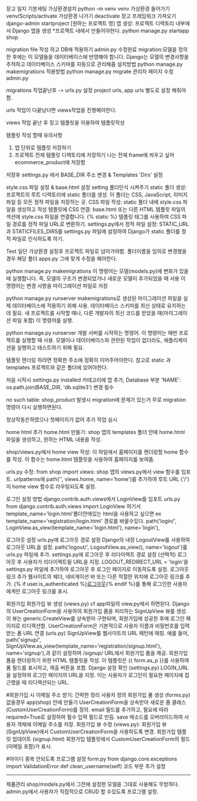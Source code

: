 장고 일지 
기본세팅
가상환경설치
python -m venv venv
가상환경 들어가기
venv/Scripts/activate
가상환경 나가기
deactivate
장고 프레임워크 가져오기
django-admin startproject [원하는 프로젝트 명]
앱 생성: 프로젝트 디렉토리 내부에서 Django 앱을 생성 *프로젝트 내에서 만들어야한다.
python manage.py startapp shop

migration file 작성 하고 DB에 적용하기 admin.py 수정완료
migration:모델을 정의한 후에는 이 모델들을 데이터베이스에 반영해야 합니다. Django는 모델의 변경사항을 추적하고 데이터베이스 스키마를 자동으로 관리해줌
설치방법
python manage.py makemigrations
적용방법
python manage.py migrate
관리자 페이지 수정 admin.py

migrations 작업끝난후 -> urls.py 설정
project urls, app urls 별도로 설정 해줘야함.

urls 작업이 다끝났다면 views작업을 진행해야한다.

views 작업 끝난 후 장고 템플릿을 이용하여 템플릿작성 

템플릿 작성 할때 유의사항
1. 앱 단위로 템플릿 저장하기 
2. 프로젝트 전체 템플릿 디렉토리에 저장하기
나는 전체 frame에 씌우고 싶어 ecommerce_product에 저장함

저장후 settings.py 에서 BASE_DIR 주소 변경 & Templates 'Dirs' 설정

style.css 파일 설정 & base.html 설정 setting 폴더인식 시켜주기
static 폴더 생성: 프로젝트의 루트 디렉토리에 static 폴더를 생성. 이 폴더는 CSS, JavaScript, 이미지 파일 등 모든 정적 파일을 저장하는 곳.
CSS 파일 작성: static 폴더 내에 style.css 파일을 생성하고 작성
템플릿에 CSS 연결: base.html 또는 다른 HTML 템플릿 파일의 <head> 섹션에 style.css 파일을 연결합니다. {% static %} 템플릿 태그를 사용하여 CSS 파일 경로를 정적 파일 URL로 변환하기.
settings.py에서 정적 파일 설정: STATIC_URL과 STATICFILES_DIRS를 settings.py 파일에 설정하여 Django가 static 폴더를 정적 파일로 인식하도록 하기.

Test
일단 가상환경 설정후 프로젝트 파일로 넘어가야함.
폴더이름을 임의로 변경했을경우 해당 폴더 apps.py 그에 맞게 수정을 해야한다.

python manage.py makemigrations 
이 명령어는 모델(models.py)에 변화가 있을 때 실행합니다. 즉, 모델의 구조가 변경되었거나 새로운 모델이 추가되었을 때 사용
이 명령어는 변경 사항을 마이그레이션 파일로 저장

python manage.py runserver
makemigrations로 생성된 마이그레이션 파일을 실제 데이터베이스에 적용하기 위해 사용.
데이터베이스 스키마를 최신 상태로 유지하는 데 필요.
새 프로젝트를 시작할 때나, 다른 개발자의 최신 코드를 받았을 때(마이그레이션 파일 포함) 이 명령어를 실행.

python manage.py runserver
개발 서버를 시작하는 명령어.
이 명령어는 매번 프로젝트를 실행할 때 사용.
모델이나 데이터베이스와 관련된 작업이 없더라도, 애플리케이션을 실행하고 테스트하기 위해 필요.

템플릿 렌더링 하려면 정확한 주소에 정확히 이어주어야한다.
참고로 static 과 templates 프로젝트와 같은 폴더에 있어야한다.

처음 시작시 settings.py
installed 카테고리에 앱 추가,
Database 부분 'NAME': os.path.join(BASE_DIR, 'db.sqlite3') 변경 필수

no such table: shop_product 발생시 
migration에 문제가 있는거 무로  migration 명령어 다시 실행하면된다.

정상작동은하였으나 첫페이지가 없어 추가 작업 실시

home html 추가
home.html 만들기: shop 앱의 templates 폴더 안에 home.html 파일을 생성하고, 원하는 HTML 내용을 작성.

shop/views.py에서 home view 작성: 이 파일에서 홈페이지를 렌더링할 home 함수를 작성. 이 함수는 home.html 템플릿을 사용하여 홈페이지를 보여줌.

urls.py 수정:
from shop import views: shop 앱의 views.py에서 view 함수를 임포트.
urlpatterns에 path('', views.home, name='home')를 추가하여 루트 URL ('/')이 home view 함수로 라우팅되도록 설정.

로그인 설정 방법 
django.contrib.auth.views에서 LoginView를 임포트 
urls.py  
from django.contrib.auth.views import LoginView
여기서template_name='login.html'폴더안에있는 html을 사용하고 싶으면 ex template_name='registration/login.html' 경로를 바꿀수있다.
path('login/', LoginView.as_view(template_name='login.html'), name='login'),

로그아웃 설정
urls.py에 로그아웃 경로 설정
Django의 내장 LogoutView를 사용하여 로그아웃 URL을 설정.
path('logout/', LogoutView.as_view(), name='logout')를 urls.py 파일에 추가.
settings.py에 로그아웃 후 리다이렉트 경로 설정 (선택적)
로그아웃 후 사용자가 리다이렉트될 URL을 지정.
LOGOUT_REDIRECT_URL = 'login'을 settings.py 파일에 추가하여 로그아웃 후 로그인 페이지로 이동하도록 설정.
로그아웃 링크 추가
웹사이트의 헤더, 네비게이션 바 또는 다른 적절한 위치에 로그아웃 링크를 추가.
{% if user.is_authenticated %}<a href="{% url 'logout' %}">로그아웃</a>{% endif %}를 통해 로그인한 사용자에게만 로그아웃 링크를 표시.

회원가입
회원가입 뷰 생성 (views.py) cf app파일의 view.py에서 하면된다.
Django의 UserCreationForm을 사용하여 회원가입 폼을 처리하는 SignUpView 뷰를 생성.
이 뷰는 generic.CreateView를 상속받아 구현되며, 회원가입에 성공한 후에 로그인 페이지로 리디렉션함.
UserCreationForm은 기본적으로 사용자 이름과 비밀번호를 입력 받는 폼
URL 연결 (urls.py)
SignUpView를 웹사이트의 URL 패턴에 매핑.
예를 들어, path('signup/', SignUpView.as_view(template_name='registration/signup.html'), name='signup'),과 같이 설정하여 /signup/ URL에서 회원가입 폼을 제공.
회원가입 폼을 렌더링하기 위한 HTML 템플릿을 작성.
이 템플릿은 {{ form.as_p }}를 사용하여 폼 필드를 표시하고, 제출 버튼을 포함.
Django 설정 확인 (settings.py)
LOGIN_URL을 설정하여 로그인 페이지의 URL을 지정. 이는 사용자가 로그인이 필요한 페이지에 접근했을 때 리디렉션되는 URL.

#회원가입 시 이메일 주소 받기: 간략한 정리
사용자 정의 회원가입 폼 생성 (forms.py) 없을경우 app(shop) 안에 만들기
UserCreationForm을 상속받아 새로운 폼 클래스(CustomUserCreationForm)를 정의.
email 필드를 추가하고, 필요에 따라 required=True로 설정하여 필수 입력 필드로 만듬.
save 메소드를 오버라이드하여 사용자 객체에 이메일 주소를 저장.
회원가입 뷰 수정 (views.py):
회원가입 뷰(SignUpView)에서 CustomUserCreationForm을 사용하도록 변경.
회원가입 템플릿 업데이트 (signup.html)
회원가입 템플릿에서 CustomUserCreationForm의 필드(이메일 포함)가 표시.

#아이디 중복 안되도록 프로그램 설정
form.py
from django.core.exceptions import ValidationError
def clean_username(self)
코드 부문 추가 설정

------
제품관리
shop/models.py에서 그전에 설정한 모델을 그대로 사용해도 무방하다.
admin.py에서 사용자가 직접적으로 CRUD 할 수있도록 프로그램 설정.